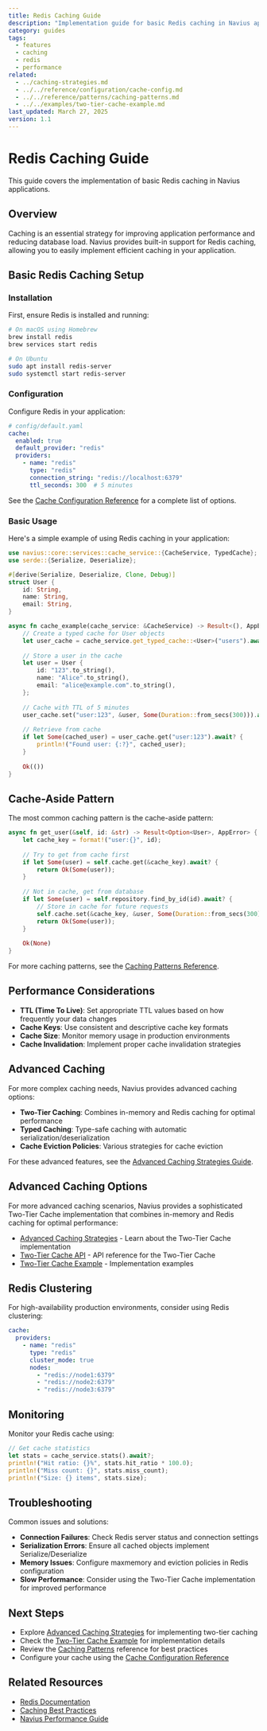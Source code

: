 ```yaml
---
title: Redis Caching Guide
description: "Implementation guide for basic Redis caching in Navius applications"
category: guides
tags:
  - features
  - caching
  - redis
  - performance
related:
  - ../caching-strategies.md
  - ../../reference/configuration/cache-config.md
  - ../../reference/patterns/caching-patterns.md
  - ../../examples/two-tier-cache-example.md
last_updated: March 27, 2025
version: 1.1
---
```


# Redis Caching Guide

This guide covers the implementation of basic Redis caching in Navius applications.

## Overview

Caching is an essential strategy for improving application performance and reducing database load. Navius provides built-in support for Redis caching, allowing you to easily implement efficient caching in your application.

## Basic Redis Caching Setup

### Installation

First, ensure Redis is installed and running:

```bash
# On macOS using Homebrew
brew install redis
brew services start redis

# On Ubuntu
sudo apt install redis-server
sudo systemctl start redis-server
```

### Configuration

Configure Redis in your application:

```yaml
# config/default.yaml
cache:
  enabled: true
  default_provider: "redis"
  providers:
    - name: "redis"
      type: "redis"
      connection_string: "redis://localhost:6379"
      ttl_seconds: 300  # 5 minutes
```

See the [Cache Configuration Reference](../../reference/configuration/cache-config.md) for a complete list of options.

### Basic Usage

Here's a simple example of using Redis caching in your application:

```rust
use navius::core::services::cache_service::{CacheService, TypedCache};
use serde::{Serialize, Deserialize};

#[derive(Serialize, Deserialize, Clone, Debug)]
struct User {
    id: String,
    name: String,
    email: String,
}

async fn cache_example(cache_service: &CacheService) -> Result<(), AppError> {
    // Create a typed cache for User objects
    let user_cache = cache_service.get_typed_cache::<User>("users").await?;
    
    // Store a user in the cache
    let user = User {
        id: "123".to_string(),
        name: "Alice".to_string(),
        email: "alice@example.com".to_string(),
    };
    
    // Cache with TTL of 5 minutes
    user_cache.set("user:123", &user, Some(Duration::from_secs(300))).await?;
    
    // Retrieve from cache
    if let Some(cached_user) = user_cache.get("user:123").await? {
        println!("Found user: {:?}", cached_user);
    }
    
    Ok(())
}
```

## Cache-Aside Pattern

The most common caching pattern is the cache-aside pattern:

```rust
async fn get_user(&self, id: &str) -> Result<Option<User>, AppError> {
    let cache_key = format!("user:{}", id);
    
    // Try to get from cache first
    if let Some(user) = self.cache.get(&cache_key).await? {
        return Ok(Some(user));
    }
    
    // Not in cache, get from database
    if let Some(user) = self.repository.find_by_id(id).await? {
        // Store in cache for future requests
        self.cache.set(&cache_key, &user, Some(Duration::from_secs(300))).await?;
        return Ok(Some(user));
    }
    
    Ok(None)
}
```

For more caching patterns, see the [Caching Patterns Reference](../../reference/patterns/caching-patterns.md).

## Performance Considerations

- **TTL (Time To Live)**: Set appropriate TTL values based on how frequently your data changes
- **Cache Keys**: Use consistent and descriptive cache key formats
- **Cache Size**: Monitor memory usage in production environments
- **Cache Invalidation**: Implement proper cache invalidation strategies

## Advanced Caching

For more complex caching needs, Navius provides advanced caching options:

- **Two-Tier Caching**: Combines in-memory and Redis caching for optimal performance
- **Typed Caching**: Type-safe caching with automatic serialization/deserialization
- **Cache Eviction Policies**: Various strategies for cache eviction

For these advanced features, see the [Advanced Caching Strategies Guide](../caching-strategies.md).

## Advanced Caching Options

For more advanced caching scenarios, Navius provides a sophisticated Two-Tier Cache implementation that combines in-memory and Redis caching for optimal performance:

- [Advanced Caching Strategies](../caching-strategies.md) - Learn about the Two-Tier Cache implementation
- [Two-Tier Cache API](../../reference/api/two-tier-cache-api.md) - API reference for the Two-Tier Cache
- [Two-Tier Cache Example](../../examples/two-tier-cache-example.md) - Implementation examples

## Redis Clustering

For high-availability production environments, consider using Redis clustering:

```yaml
cache:
  providers:
    - name: "redis"
      type: "redis"
      cluster_mode: true
      nodes:
        - "redis://node1:6379"
        - "redis://node2:6379"
        - "redis://node3:6379"
```

## Monitoring

Monitor your Redis cache using:

```rust
// Get cache statistics
let stats = cache_service.stats().await?;
println!("Hit ratio: {}%", stats.hit_ratio * 100.0);
println!("Miss count: {}", stats.miss_count);
println!("Size: {} items", stats.size);
```

## Troubleshooting

Common issues and solutions:

- **Connection Failures**: Check Redis server status and connection settings
- **Serialization Errors**: Ensure all cached objects implement Serialize/Deserialize
- **Memory Issues**: Configure maxmemory and eviction policies in Redis configuration
- **Slow Performance**: Consider using the Two-Tier Cache implementation for improved performance

## Next Steps

- Explore [Advanced Caching Strategies](../caching-strategies.md) for implementing two-tier caching
- Check the [Two-Tier Cache Example](../../examples/two-tier-cache-example.md) for implementation details
- Review the [Caching Patterns](../../reference/patterns/caching-patterns.md) reference for best practices
- Configure your cache using the [Cache Configuration Reference](../../reference/configuration/cache-config.md)

## Related Resources

- [Redis Documentation](https://redis.io/documentation)
- [Caching Best Practices](https://aws.amazon.com/caching/best-practices/)
- [Navius Performance Guide](../performance-optimization.md)
